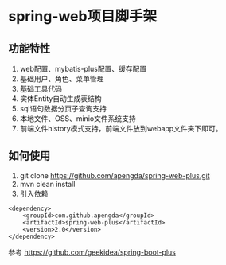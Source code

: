 # spring-web项目脚手架

## 功能特性

1. web配置、mybatis-plus配置、缓存配置
2. 基础用户、角色、菜单管理
3. 基础工具代码
4. 实体Entity自动生成表结构
5. sql语句数据分页子查询支持
6. 本地文件、OSS、minio文件系统支持
7. 前端文件history模式支持，前端文件放到webapp文件夹下即可。

## 如何使用

1. git clone https://github.com/apengda/spring-web-plus.git
2. mvn clean install
3. 引入依赖

```
<dependency>
    <groupId>com.github.apengda</groupId>
    <artifactId>spring-web-plus</artifactId>
    <version>2.0</version>
</dependency>
```

参考
https://github.com/geekidea/spring-boot-plus
